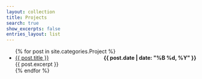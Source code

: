 ```yaml
---
layout: collection
title: Projects
search: true
show_excerpts: false
entries_layout: list
---
```


<ul>
  {% for post in site.categories.Project %}
    <li>
      <a href="{{ post.url }}">{{ post.title }}</a>
      <span class="entry-date" style="font-weight:bold;float:right"><time datetime="{{ post.date | date_to_xmlschema }}">{{ post.date | date: "%B %d, %Y" }}</time></span>
      <br>
      {{ post.excerpt }}
    </li>
  {% endfor %}
</ul>
